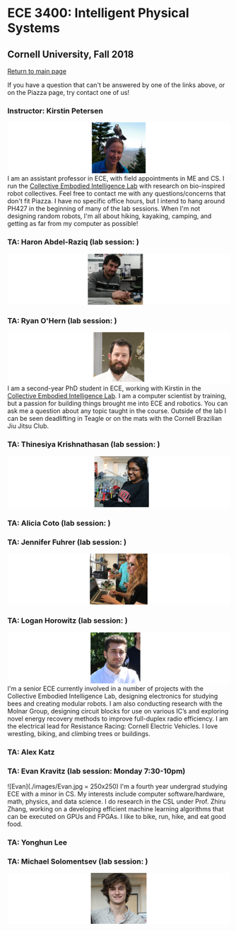 # ECE 3400: Intelligent Physical Systems
## Cornell University, Fall 2018

[Return to main page](https://cei-lab.github.io/ece3400-2018/)

If you have a question that can't be answered by one of the links above, or on the Piazza page, try contact one of us!

### Instructor: Kirstin Petersen

![Kirstin](./images/Kirstin.png)
I am an assistant professor in ECE, with field appointments in ME and CS. I run the [Collective Embodied Intelligence Lab](http://cei.ece.cornell.edu/) with research on bio-inspired robot collectives. Feel free to contact me with any questions/concerns that don't fit Piazza. I have no specific office hours, but I intend to hang around PH427 in the beginning of many of the lab sessions. When I'm not designing random robots, I'm all about hiking, kayaking, camping, and getting as far from my computer as possible!

### TA: Haron Abdel-Raziq (lab session: )

![Haron](./images/Haron.png)

### TA: Ryan O'Hern (lab session: )

![Ryan](./images/Ryan.png)
I am a second-year PhD student in ECE, working with Kirstin in the [Collective Embodied Intelligence Lab](http://cei.ece.cornell.edu/). I am a computer scientist by training, but a passion for building things brought me into ECE and robotics. You can ask me a question about any topic taught in the course. Outside of the lab I can be seen deadlifting in Teagle or on the mats with the Cornell Brazilian Jiu Jitsu Club.

### TA: Thinesiya Krishnathasan (lab session: )

![Thinesiya](./images/Thinesiya.png)

### TA: Alicia Coto (lab session: )

### TA: Jennifer Fuhrer (lab session: )

![Jennifer](./images/Jennifer.png)

### TA: Logan Horowitz (lab session: )

![Logan](./images/Logan.png)
I'm a senior ECE currently involved in a number of projects with the Collective Embodied Intelligence Lab, designing electronics for studying bees and creating modular robots.  I am also conducting research with the Molnar Group, designing circuit blocks for use on various IC’s and exploring novel energy recovery methods to improve full-duplex radio efficiency.  I am the electrical lead for Resistance Racing: Cornell Electric Vehicles.  I love wrestling, biking, and climbing trees or buildings.

### TA: Alex Katz

### TA: Evan Kravitz (lab session: Monday 7:30-10pm)

![Evan](./images/Evan.jpg = 250x250)
I'm a fourth year undergrad studying ECE with a minor in CS. My interests include computer software/hardware, math, physics, and data science. I do research in the CSL under Prof. Zhiru Zhang, working on a developing efficient machine learning algorithms that can be executed on GPUs and FPGAs. I like to bike, run, hike, and eat good food. 

### TA: Yonghun Lee

### TA: Michael Solomentsev (lab session: )

![Michael](./images/Michael.png)


